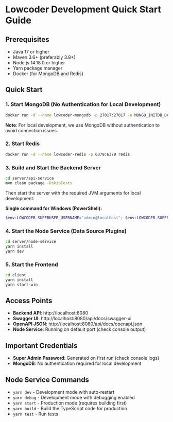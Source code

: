 # Lowcoder Development Quick Start Guide

## Prerequisites

-   Java 17 or higher
-   Maven 3.6+ (preferably 3.8+)
-   Node.js 14.18.0 or higher
-   Yarn package manager
-   Docker (for MongoDB and Redis)

## Quick Start

### 1. Start MongoDB (No Authentication for Local Development)

```bash
docker run -d --name lowcoder-mongodb -p 27017:27017 -e MONGO_INITDB_DATABASE=lowcoder mongo
```

**Note**: For local development, we use MongoDB without authentication to avoid connection issues.

### 2. Start Redis

```bash
docker run -d --name lowcoder-redis -p 6379:6379 redis
```

### 3. Build and Start the Backend Server

```bash
cd server/api-service
mvn clean package -DskipTests
```

Then start the server with the required JVM arguments for local development:

**Single command for Windows (PowerShell):**

```powershell
$env:LOWCODER_SUPERUSER_USERNAME="admin@localhost"; $env:LOWCODER_SUPERUSER_PASSWORD="admin"; $env:PF4J_MODE="development"; $env:PF4J_PLUGINS_DIR="lowcoder-plugins"; $env:SPRING_PROFILES_ACTIVE="lowcoder-local-dev"; java -XX:+AllowRedefinitionToAddDeleteMethods --add-opens java.base/java.nio=ALL-UNNAMED -cp "lowcoder-server/target/app-libs/*;lowcoder-server/target/lowcoder-api-service.jar" org.lowcoder.api.ServerApplication
```

### 4. Start the Node Service (Data Source Plugins)

```bash
cd server/node-service
yarn install
yarn dev
```

### 5. Start the Frontend

```bash
cd client
yarn install
yarn start-win
```

## Access Points

-   **Backend API**: http://localhost:8080
-   **Swagger UI**: http://localhost:8080/api/docs/swagger-ui
-   **OpenAPI JSON**: http://localhost:8080/api/docs/openapi.json
-   **Node Service**: Running on default port (check console output)

## Important Credentials

-   **Super Admin Password**: Generated on first run (check console logs)
-   **MongoDB**: No authentication required for local development

## Node Service Commands

-   `yarn dev` - Development mode with auto-restart
-   `yarn debug` - Development mode with debugging enabled
-   `yarn start` - Production mode (requires building first)
-   `yarn build` - Build the TypeScript code for production
-   `yarn test` - Run tests
